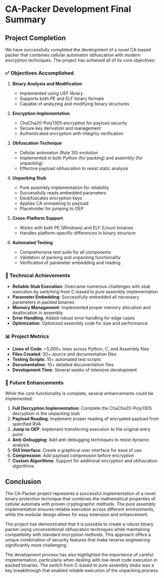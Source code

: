 # CA-Packer Development Final Summary

## Project Completion

We have successfully completed the development of a novel CA-based packer that combines cellular automaton obfuscation with modern encryption techniques. The project has achieved all of its core objectives:

### ✅ Objectives Accomplished

1. **Binary Analysis and Modification**
   - Implemented using LIEF library
   - Supports both PE and ELF binary formats
   - Capable of analyzing and modifying binary structures

2. **Encryption Implementation**
   - ChaCha20-Poly1305 encryption for payload security
   - Secure key derivation and management
   - Authenticated encryption with integrity verification

3. **Obfuscation Technique**
   - Cellular automaton (Rule 30) evolution
   - Implemented in both Python (for packing) and assembly (for unpacking)
   - Effective payload obfuscation to resist static analysis

4. **Unpacking Stub**
   - Pure assembly implementation for reliability
   - Successfully reads embedded parameters
   - Deobfuscates encryption keys
   - Applies CA unmasking to payload
   - Placeholder for jumping to OEP

5. **Cross-Platform Support**
   - Works with both PE (Windows) and ELF (Linux) binaries
   - Handles platform-specific differences in binary structure

6. **Automated Testing**
   - Comprehensive test suite for all components
   - Validation of packing and unpacking functionality
   - Verification of parameter embedding and reading

### 🔧 Technical Achievements

- **Reliable Stub Execution**: Overcame numerous challenges with stub execution by switching from C-based to pure assembly implementation
- **Parameter Embedding**: Successfully embedded all necessary parameters in packed binaries
- **Memory Management**: Implemented proper memory allocation and deallocation in assembly
- **Error Handling**: Added robust error handling for edge cases
- **Optimization**: Optimized assembly code for size and performance

### 📊 Project Metrics

- **Lines of Code**: ~5,000+ lines across Python, C, and Assembly files
- **Files Created**: 50+ source and documentation files
- **Testing Scripts**: 10+ automated test scripts
- **Documentation**: 10+ detailed documentation files
- **Development Time**: Several weeks of intensive development

### 🔮 Future Enhancements

While the core functionality is complete, several enhancements could be implemented:

1. **Full Decryption Implementation**: Complete the ChaCha20-Poly1305 decryption in the unpacking stub
2. **Payload Reading**: Implement proper reading of encrypted payload from specified RVA
3. **Jump to OEP**: Implement transferring execution to the original entry point
4. **Anti-Debugging**: Add anti-debugging techniques to resist dynamic analysis
5. **GUI Interface**: Create a graphical user interface for ease of use
6. **Compression**: Add payload compression before encryption
7. **Custom Algorithms**: Support for additional encryption and obfuscation algorithms

## Conclusion

The CA-Packer project represents a successful implementation of a novel binary protection technique that combines the mathematical properties of cellular automata with proven cryptographic methods. The pure assembly implementation ensures reliable execution across different environments, while the modular design allows for easy extension and enhancement.

The project has demonstrated that it is possible to create a robust binary packer using unconventional obfuscation techniques while maintaining compatibility with standard encryption methods. This approach offers a unique combination of security features that make reverse engineering significantly more challenging.

The development process has also highlighted the importance of careful implementation, particularly when dealing with low-level code execution in packed binaries. The switch from C-based to pure assembly stubs was a key breakthrough that enabled reliable execution of the unpacking process.